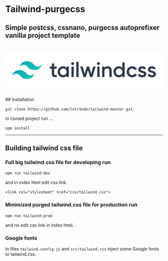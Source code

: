 # Tailwind-purgecss
## Simple postcss, cssnano, purgecss autoprefixer vanilla project template
<h1 align="center">
  <img src="/dist/img/tailwind.png" alt="Tailwind logo" />
</h1> 
## Installation

```
git clone https://github.com/lotrando/tailwind-master.git
```
in cloned project run ...

```
npm install
```
---
## Building tailwind css file

### Full big tailwind.css file for developing run

```
npm run tailwind:dev
```
and in index html edit css link.

```
<link rel="stylesheet" href="css/tailwind.css">
```

### Minimized purged tailwind.css file for production run

```
npm run tailwind:prod

```
and no edit css link in index html.


### Google fonts

In files `tailwind.config.js` and `src/tailwind.css` inject some Google fonts to tailwind.css.
